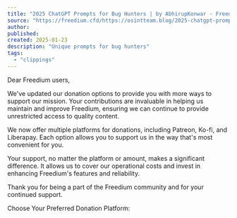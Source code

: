 ```yaml
---
title: "2025 ChatGPT Prompts for Bug Hunters | by AbhirupKonwar - Freedium"
source: "https://freedium.cfd/https://osintteam.blog/2025-chatgpt-prompts-for-bug-hunters-575fe60af683"
author:
published:
created: 2025-01-23
description: "Unique prompts for bug hunters"
tags:
  - "clippings"
---
```

Dear Freedium users,

We've updated our donation options to provide you with more ways to support our mission. Your contributions are invaluable in helping us maintain and improve Freedium, ensuring we can continue to provide unrestricted access to quality content.

We now offer multiple platforms for donations, including Patreon, Ko-fi, and Liberapay. Each option allows you to support us in the way that's most convenient for you.

Your support, no matter the platform or amount, makes a significant difference. It allows us to cover our operational costs and invest in enhancing Freedium's features and reliability.

Thank you for being a part of the Freedium community and for your continued support.

Choose Your Preferred Donation Platform: